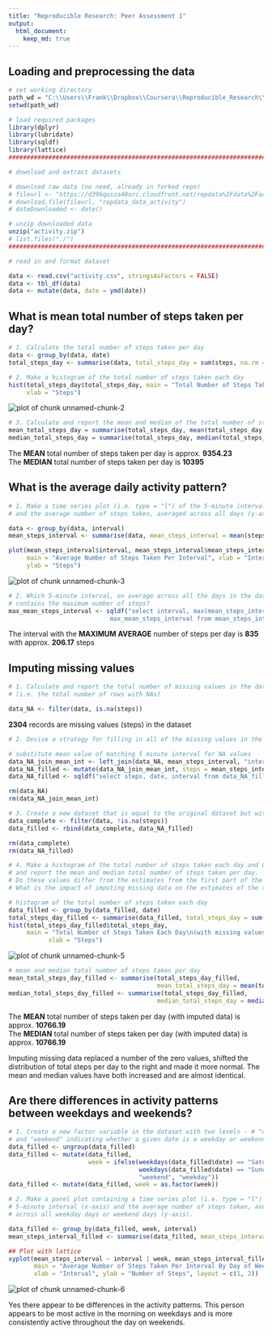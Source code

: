 ```yaml
---
title: "Reproducible Research: Peer Assessment 1"
output: 
  html_document:
    keep_md: true
---
```



## Loading and preprocessing the data

```r
# set working directory
path_wd = "C:\\Users\\Frank\\Dropbox\\Coursera\\Reproducible_Research\\RepData_PeerAssessment1"
setwd(path_wd)

# load required packages
library(dplyr)
library(lubridate)
library(sqldf)
library(lattice)
################################################################################

# download and extract datasets

# download raw data (no need, already in forked repo)
# fileurl <- "https://d396qusza40orc.cloudfront.net/repdata%2Fdata%2Factivity.zip"
# download.file(fileurl, "repdata_data_activity")
# dateDownloaded <- date()

# unzip downloaded data
unzip("activity.zip")
# list.files("./")  
################################################################################

# read in and format dataset

data <- read.csv("activity.csv", stringsAsFactors = FALSE)
data <- tbl_df(data)
data <- mutate(data, date = ymd(date))
```
  
## What is mean total number of steps taken per day?

```r
# 1. Calculate the total number of steps taken per day
data <- group_by(data, date)
total_steps_day <- summarise(data, total_steps_day = sum(steps, na.rm = TRUE))

# 2. Make a histogram of the total number of steps taken each day
hist(total_steps_day$total_steps_day, main = "Total Number of Steps Taken Per Day", 
     xlab = "Steps")
```

![plot of chunk unnamed-chunk-2](figure/unnamed-chunk-2-1.png) 

```r
# 3. Calculate and report the mean and median of the total number of steps taken per day
mean_total_steps_day = summarise(total_steps_day, mean(total_steps_day, na.rm = TRUE))
median_total_steps_day = summarise(total_steps_day, median(total_steps_day, na.rm = TRUE))
```
  
The **MEAN** total number of steps taken per day is approx. **9354.23**  
The **MEDIAN** total number of steps taken per day is **10395**  
  
## What is the average daily activity pattern?

```r
# 1. Make a time series plot (i.e. type = "l") of the 5-minute interval (x-axis) 
# and the average number of steps taken, averaged across all days (y-axis)

data <- group_by(data, interval)
mean_steps_interval <- summarise(data, mean_steps_interval = mean(steps, na.rm = TRUE))

plot(mean_steps_interval$interval, mean_steps_interval$mean_steps_interval, type = "l", 
     main = "Average Number of Steps Taken Per Interval", xlab = "Interval",  
     ylab = "Steps")
```

![plot of chunk unnamed-chunk-3](figure/unnamed-chunk-3-1.png) 

```r
# 2. Which 5-minute interval, on average across all the days in the dataset, 
# contains the maximum number of steps?
max_mean_steps_interval <- sqldf("select interval, max(mean_steps_interval) as 
                            max_mean_steps_interval from mean_steps_interval") 
```
The interval with the **MAXIMUM AVERAGE** number of steps per day is **835** with approx. **206.17** steps  
  
## Imputing missing values

```r
# 1. Calculate and report the total number of missing values in the dataset 
# (i.e. the total number of rows with NAs)

data_NA <- filter(data, is.na(steps))
```
  
**2304** records are missing values (steps) in the dataset  
  

```r
# 2. Devise a strategy for filling in all of the missing values in the dataset. 

# substitute mean value of matching 5 minute interval for NA values
data_NA_join_mean_int <- left_join(data_NA, mean_steps_interval, "interval")
data_NA_filled <- mutate(data_NA_join_mean_int, steps = mean_steps_interval)
data_NA_filled <- sqldf("select steps, date, interval from data_NA_filled") 

rm(data_NA)
rm(data_NA_join_mean_int)

# 3. Create a new dataset that is equal to the original dataset but with the missing data filled in.
data_complete <- filter(data, !is.na(steps))
data_filled <- rbind(data_complete, data_NA_filled)

rm(data_complete)
rm(data_NA_filled)

# 4. Make a histogram of the total number of steps taken each day and Calculate 
# and report the mean and median total number of steps taken per day. 
# Do these values differ from the estimates from the first part of the assignment? 
# What is the impact of imputing missing data on the estimates of the total daily number of steps?

# histogram of the total number of steps taken each day 
data_filled <- group_by(data_filled, date)
total_steps_day_filled <- summarise(data_filled, total_steps_day = sum(steps))
hist(total_steps_day_filled$total_steps_day, 
     main = "Total Number of Steps Taken Each Day\n(with missing values replaced by interval means)", 
           xlab = "Steps")
```

![plot of chunk unnamed-chunk-5](figure/unnamed-chunk-5-1.png) 

```r
# mean and median total number of steps taken per day
mean_total_steps_day_filled <- summarise(total_steps_day_filled, 
                                         mean_total_steps_day = mean(total_steps_day))
median_total_steps_day_filled <- summarise(total_steps_day_filled, 
                                         median_total_steps_day = median(total_steps_day))
```
  
The **MEAN** total number of steps taken per day (with imputed data) is approx. 
**10766.19**  
The **MEDIAN** total number of steps taken per day (with imputed data) is approx. 
**10766.19**  
  
Imputing missing data replaced a number of the zero values, shifted the distribution of total steps per day to the right and made it more normal. The mean and median values have both increased and are almost identical.  
  
## Are there differences in activity patterns between weekdays and weekends?

```r
# 1. Create a new factor variable in the dataset with two levels - # "weekday" 
# and "weekend" indicating whether a given date is a weekday or weekend day.
data_filled <- ungroup(data_filled)
data_filled <- mutate(data_filled, 
                      week = ifelse(weekdays(data_filled$date) == "Saturday"|
                                    weekdays(data_filled$date) == "Sunday", 
                                    "weekend", "weekday"))
data_filled <- mutate(data_filled, week = as.factor(week))

# 2. Make a panel plot containing a time series plot (i.e. type = "l") of the 
# 5-minute interval (x-axis) and the average number of steps taken, averaged 
# across all weekday days or weekend days (y-axis). 

data_filled <- group_by(data_filled, week, interval)
mean_steps_interval_filled <- summarise(data_filled, mean_steps_interval = mean(steps))

## Plot with lattice
xyplot(mean_steps_interval ~ interval | week, mean_steps_interval_filled, type = "l",
       main = "Average Number of Steps Taken Per Interval By Day of Week\n(with missing values replaced by interval means)",
       xlab = "Interval", ylab = "Number of Steps", layout = c(1, 2))
```

![plot of chunk unnamed-chunk-6](figure/unnamed-chunk-6-1.png) 
  
Yes there appear to be differences in the activity patterns. This person appears to be most active in the morning on weekdays and is more consistently active throughout the day on weekends.  
  
